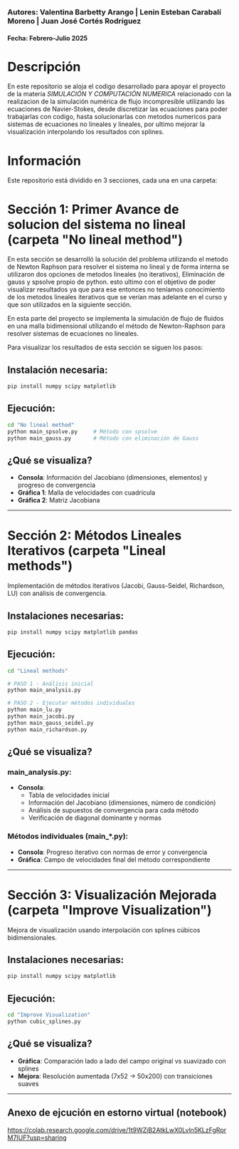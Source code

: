 ### Autores: Valentina Barbetty Arango | Lenin Esteban Carabalí Moreno | Juan José Cortés Rodríguez
#### Fecha: Febrero-Julio 2025

# Descripción
En este repositorio se aloja el codigo desarrollado para apoyar el proyecto de la materia *SIMULACIÓN Y COMPUTACIÓN NUMERICA* relacionado con la realizacion de la simulación numérica de flujo incompresible utilizando las ecuaciones de Navier-Stokes, desde discretizar las ecuaciones para poder trabajarlas con codigo, hasta solucionarlas con metodos numericos para sistemas de ecuaciones no lineales y lineales, por ultimo mejorar la visualización interpolando los resultados con splines.

# Información
Este repositorio está dividido en 3 secciones, cada una en una carpeta:

# Sección 1: Primer Avance de solucion del sistema no lineal (carpeta "No lineal method") 
En esta sección se desarrolló la solución del problema utilizando el metodo de Newton Raphson para resolver el sistema no lineal y de forma interna se utilizaron dos opciones de metodos lineales (no iterativos), Eliminación de gauss y spsolve propio de python. esto ultimo con el objetivo de poder visualizar resultados ya que para ese entonces no teníamos conocimiento de los metodos lineales iterativos que se verían mas adelante en el curso y que son utilizados en la siguiente sección.

En esta parte del proyecto se implementa la simulación de flujo de fluidos en una malla bidimensional utilizando el método de Newton-Raphson para resolver sistemas de ecuaciones no lineales.

Para visualizar los resultados de esta sección se siguen los pasos:
## Instalación necesaria:
```bash
pip install numpy scipy matplotlib
```

## Ejecución:
```bash
cd "No lineal method"
python main_spsolve.py     # Método con spsolve
python main_gauss.py       # Método con eliminación de Gauss
```

## ¿Qué se visualiza?
- **Consola**: Información del Jacobiano (dimensiones, elementos) y progreso de convergencia
- **Gráfica 1**: Malla de velocidades con cuadrícula
- **Gráfica 2**: Matriz Jacobiana 

---

# Sección 2: Métodos Lineales Iterativos (carpeta "Lineal methods")
Implementación de métodos iterativos (Jacobi, Gauss-Seidel, Richardson, LU) con análisis de convergencia.

## Instalaciones necesarias:
```bash
pip install numpy scipy matplotlib pandas
```

## Ejecución:
```bash
cd "Lineal methods"

# PASO 1 - Análisis inicial 
python main_analysis.py

# PASO 2 - Ejecutar métodos individuales
python main_lu.py
python main_jacobi.py
python main_gauss_seidel.py
python main_richardson.py
```

## ¿Qué se visualiza?

### main_analysis.py:
- **Consola**: 
  - Tabla de velocidades inicial
  - Información del Jacobiano (dimensiones, número de condición)
  - Análisis de supuestos de convergencia para cada método
  - Verificación de diagonal dominante y normas

### Métodos individuales (main_*.py):
- **Consola**: Progreso iterativo con normas de error y convergencia
- **Gráfica**: Campo de velocidades final del método correspondiente

---

# Sección 3: Visualización Mejorada (carpeta "Improve Visualization")
Mejora de visualización usando interpolación con splines cúbicos bidimensionales.

## Instalaciones necesarias:
```bash
pip install numpy scipy matplotlib
```

## Ejecución:
```bash
cd "Improve Visualization"
python cubic_splines.py
```

## ¿Qué se visualiza?
- **Gráfica**: Comparación lado a lado del campo original vs suavizado con splines
- **Mejora**: Resolución aumentada (7x52 → 50x200) con transiciones suaves

---

## Anexo de ejcución en estorno virtual (notebook)
https://colab.research.google.com/drive/1t9WZjB2AtkLwX0Lvln5KLzFgRprM7IUF?usp=sharing